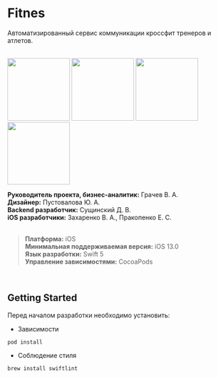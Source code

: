 # Fitnes
Автоматизированный сервис коммуникации кроссфит тренеров и атлетов.
<br><br>

<img src="https://user-images.githubusercontent.com/47568606/92991456-8b045e80-f4ec-11ea-9e93-4d0d497ff99f.png" width="140"></a>
<img src="https://user-images.githubusercontent.com/47568606/92991480-b71fdf80-f4ec-11ea-9bc8-2f14216ccbf9.png" width="140"></a>
<img src="https://user-images.githubusercontent.com/47568606/92991511-e7677e00-f4ec-11ea-8fe8-ff69b3182ebb.png" width="140"></a>
<img src="https://user-images.githubusercontent.com/47568606/92991516-f9492100-f4ec-11ea-99ea-7112e8a06ac2.png" width="140"></a>

**Руководитель проекта, бизнес-аналитик:** Грачев В. А.<br>
**Дизайнер:** Пустовалова Ю. А.<br>
**Backend разработчик:** Сущинский Д. В.<br>
**iOS разработчики:** Захаренко В. А., Пракопенко Е. С.<br>
<br>
> **Платформа:** iOS<br>
**Минимальная поддерживаемая версия:** iOS 13.0<br>
**Язык разработки:** Swift 5<br>
**Управление зависимостями:** CocoaPods<br>
<br>

## Getting Started

Перед началом разработки необходимо установить:

- Зависимости
```
pod install
```
- Соблюдение стиля

```
brew install swiftlint
```
